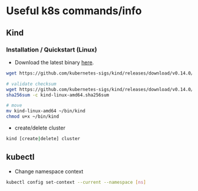 # Useful k8s commands/info

## Kind

### Installation / Quickstart (Linux)

* Download the latest binary [here](https://github.com/kubernetes-sigs/kind/releases).

```bash
wget https://github.com/kubernetes-sigs/kind/releases/download/v0.14.0/kind-linux-arm64

# validate checksum
wget https://github.com/kubernetes-sigs/kind/releases/download/v0.14.0/kind-linux-amd64.sha256sum
sha256sum -c kind-linux-amd64.sha256sum

# move
mv kind-linux-amd64 ~/bin/kind
chmod u+x ~/bin/kind
```

* create/delete cluster
```bash
kind [create|delete] cluster
```

## kubectl

* Change namespace context
```bash
kubectl config set-context --current --namespace [ns]
```
